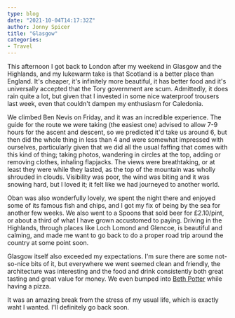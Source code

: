 ```yaml
---
type: blog
date: "2021-10-04T14:17:32Z"
author: Jonny Spicer
title: "Glasgow"
categories:
- Travel
---
```

This afternoon I got back to London after my weekend in Glasgow and the Highlands, and my lukewarm take is that Scotland is a better place than England. It's cheaper, it's infinitely more beautiful, it has better food and it's universally accepted that the Tory government
are scum. Admittedly, it does rain quite a lot, but given that I invested in some nice waterproof trousers last week, even that couldn't dampen my enthusiasm for Caledonia.

We climbed Ben Nevis on Friday, and it was an incredible experience. The guide for the route we were taking (the easiest one) advised to allow 7-9 hours for the ascent and descent, so we predicted it'd take us around 6, but then did the whole thing in less than 4 and were
somewhat impressed with ourselves, particularly given that we did all the usual faffing that comes with this kind of thing; taking photos, wandering in circles at the top, adding or removing clothes, inhaling flapjacks. The views were breathtaking, or at least they were
while they lasted, as the top of the mountain was wholly shrouded in clouds. Visibility was poor, the wind was biting and it was snowing hard, but I loved it; it felt like we had journeyed to another world.

Oban was also wonderfully lovely, we spent the night there and enjoyed some of its famous fish and chips, and I got my fix of being by the sea for another few weeks. We also went to a Spoons that sold beer for £2.10/pint, or about a third of what I have grown accustomed to
paying. Driving in the Highlands, through places like Loch Lomond and Glencoe, is beautiful and calming, and made me want to go back to do a proper road trip around the country at some point soon.

Glasgow itself also exceeded my expectations. I'm sure there are some not-so-nice bits of it, but everywhere we went seemed clean and friendly, the architecture was interesting and the food and drink consistently both great tasting and great value for money. We even
bumped into [Beth Potter](https://www.bbc.co.uk/sport/athletics/56628151) while having a pizza.

It was an amazing break from the stress of my usual life, which is exactly waht I wanted. I'll definitely go back soon.
